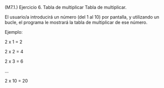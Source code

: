 (M7.1.) Ejercicio 6. Tabla de multiplicar
Tabla de multiplicar.

El usuario/a introducirá un número (del 1 al 10) por pantalla, y utilizando un bucle, el programa le mostrará la tabla de multiplicar de ese número.

Ejemplo:

2 x 1 = 2

2 x 2 = 4

2 x 3 = 6

...

2 x 10 = 20

